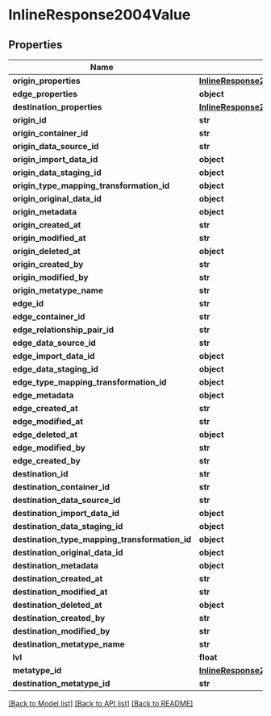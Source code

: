 # InlineResponse2004Value

## Properties
Name | Type | Description | Notes
------------ | ------------- | ------------- | -------------
**origin_properties** | [**InlineResponse2004OriginProperties**](InlineResponse2004OriginProperties.md) |  | [optional] 
**edge_properties** | **object** |  | [optional] 
**destination_properties** | [**InlineResponse2004OriginProperties**](InlineResponse2004OriginProperties.md) |  | [optional] 
**origin_id** | **str** |  | 
**origin_container_id** | **str** |  | 
**origin_data_source_id** | **str** |  | [optional] 
**origin_import_data_id** | **object** |  | [optional] 
**origin_data_staging_id** | **object** |  | [optional] 
**origin_type_mapping_transformation_id** | **object** |  | [optional] 
**origin_original_data_id** | **object** |  | [optional] 
**origin_metadata** | **object** |  | [optional] 
**origin_created_at** | **str** |  | [optional] 
**origin_modified_at** | **str** |  | [optional] 
**origin_deleted_at** | **object** |  | [optional] 
**origin_created_by** | **str** |  | [optional] 
**origin_modified_by** | **str** |  | [optional] 
**origin_metatype_name** | **str** |  | [optional] 
**edge_id** | **str** |  | 
**edge_container_id** | **str** |  | 
**edge_relationship_pair_id** | **str** |  | [optional] 
**edge_data_source_id** | **str** |  | [optional] 
**edge_import_data_id** | **object** |  | [optional] 
**edge_data_staging_id** | **object** |  | [optional] 
**edge_type_mapping_transformation_id** | **object** |  | [optional] 
**edge_metadata** | **object** |  | [optional] 
**edge_created_at** | **str** |  | [optional] 
**edge_modified_at** | **str** |  | [optional] 
**edge_deleted_at** | **object** |  | [optional] 
**edge_modified_by** | **str** |  | [optional] 
**edge_created_by** | **str** |  | [optional] 
**destination_id** | **str** |  | 
**destination_container_id** | **str** |  | 
**destination_data_source_id** | **str** |  | [optional] 
**destination_import_data_id** | **object** |  | [optional] 
**destination_data_staging_id** | **object** |  | [optional] 
**destination_type_mapping_transformation_id** | **object** |  | [optional] 
**destination_original_data_id** | **object** |  | [optional] 
**destination_metadata** | **object** |  | [optional] 
**destination_created_at** | **str** |  | [optional] 
**destination_modified_at** | **str** |  | [optional] 
**destination_deleted_at** | **object** |  | [optional] 
**destination_created_by** | **str** |  | [optional] 
**destination_modified_by** | **str** |  | [optional] 
**destination_metatype_name** | **str** |  | [optional] 
**lvl** | **float** |  | 
**metatype_id** | [**InlineResponse2004MetatypeId**](InlineResponse2004MetatypeId.md) |  | [optional] 
**destination_metatype_id** | **str** |  | [optional] 

[[Back to Model list]](../README.md#documentation-for-models) [[Back to API list]](../README.md#documentation-for-api-endpoints) [[Back to README]](../README.md)

